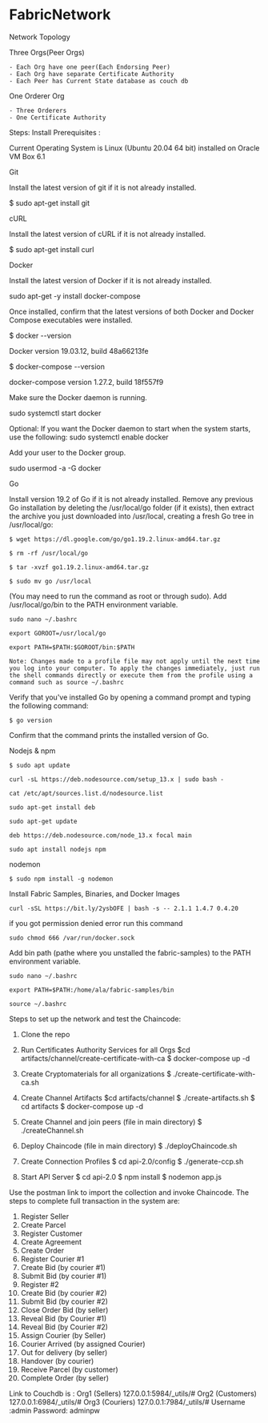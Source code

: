 # FabricNetwork


Network Topology

Three Orgs(Peer Orgs)

    - Each Org have one peer(Each Endorsing Peer)
    - Each Org have separate Certificate Authority
    - Each Peer has Current State database as couch db


One Orderer Org

    - Three Orderers
    - One Certificate Authority



Steps:
Install Prerequisites :

Current Operating System is Linux (Ubuntu 20.04 64 bit) installed on Oracle VM Box 6.1

Git

Install the latest version of git if it is not already installed.

$ sudo apt-get install git

cURL

Install the latest version of cURL if it is not already installed.

$ sudo apt-get install curl

Docker

Install the latest version of Docker if it is not already installed.

sudo apt-get -y install docker-compose

Once installed, confirm that the latest versions of both Docker and Docker Compose executables were installed.

$ docker --version

Docker version 19.03.12, build 48a66213fe

$ docker-compose --version

docker-compose version 1.27.2, build 18f557f9

Make sure the Docker daemon is running.

sudo systemctl start docker

Optional: If you want the Docker daemon to start when the system starts, use the following:
sudo systemctl enable docker

Add your user to the Docker group.

sudo usermod -a -G docker <username>

Go

Install version 19.2 of Go if it is not already installed.
Remove any previous Go installation by deleting the /usr/local/go folder (if it exists), then extract the archive you just downloaded into /usr/local, creating a fresh Go tree in /usr/local/go:

    $ wget https://dl.google.com/go/go1.19.2.linux-amd64.tar.gz

    $ rm -rf /usr/local/go

    $ tar -xvzf go1.19.2.linux-amd64.tar.gz

    $ sudo mv go /usr/local

(You may need to run the command as root or through sudo).
Add /usr/local/go/bin to the PATH environment variable.

    sudo nano ~/.bashrc

    export GOROOT=/usr/local/go

    export PATH=$PATH:$GOROOT/bin:$PATH

    Note: Changes made to a profile file may not apply until the next time you log into your computer. To apply the changes immediately, just run the shell commands directly or execute them from the profile using a command such as source ~/.bashrc
Verify that you've installed Go by opening a command prompt and typing the following command:

    $ go version

Confirm that the command prints the installed version of Go.

Nodejs  & npm
    

    $ sudo apt update

    curl -sL https://deb.nodesource.com/setup_13.x | sudo bash -

    cat /etc/apt/sources.list.d/nodesource.list

    sudo apt-get install deb

    sudo apt-get update 

    deb https://deb.nodesource.com/node_13.x focal main

    sudo apt install nodejs npm


nodemon

    $ sudo npm install -g nodemon

Install Fabric Samples, Binaries, and Docker Images

    curl -sSL https://bit.ly/2ysbOFE | bash -s -- 2.1.1 1.4.7 0.4.20

if you got permission denied error run this command

    sudo chmod 666 /var/run/docker.sock
Add bin path (pathe where you unstalled the fabric-samples) to the PATH environment variable.

    sudo nano ~/.bashrc
    
    export PATH=$PATH:/home/ala/fabric-samples/bin
    
    source ~/.bashrc

Steps to set up the network and test the Chaincode:
1.	Clone the repo
2.	Run Certificates Authority Services for all Orgs 
    $cd artifacts/channel/create-certificate-with-ca
    $ docker-compose up -d 
3.	Create Cryptomaterials for all organizations
    $ ./create-certificate-with-ca.sh

4. Create Channel Artifacts 
    $cd artifacts/channel
    $ ./create-artifacts.sh
    $ cd artifacts
    $ docker-compose up -d 
5.	Create Channel and join peers (file in main directory)
    $ ./createChannel.sh
6.	Deploy Chaincode (file in main directory)
    $ ./deployChaincode.sh
7.	Create Connection Profiles
    $ cd api-2.0/config
    $ ./generate-ccp.sh
8.	Start API Server
    $ cd api-2.0
    $ npm install
    $ nodemon app.js






Use the postman link to import the collection and invoke Chaincode.
The steps to complete full transaction in the system are: 
1.	Register Seller
2.	Create Parcel 
3.	Register Customer
4.	Create Agreement 
5.	Create Order
6.	Register Courier #1
7.	Create Bid (by courier #1)
8.	Submit Bid (by courier #1)
9.	Register #2
10.	Create Bid (by courier #2)
11.	Submit Bid (by courier #2)
12.	Close Order Bid (by seller)
13.	Reveal Bid (by Courier #1)
14.	Reveal Bid (by Courier #2)
15.	Assign Courier (by Seller)
16.	Courier Arrived (by assigned Courier)
17.	Out for delivery (by seller)
18.	Handover (by courier)
19.	Receive Parcel (by customer)
20.	Complete Order (by seller)

Link to Couchdb is :
Org1 (Sellers)
127.0.0.1:5984/_utils/#
Org2 (Customers)
127.0.0.1:6984/_utils/#
Org3 (Couriers)
127.0.0.1:7984/_utils/#
Username :admin
Password: adminpw

